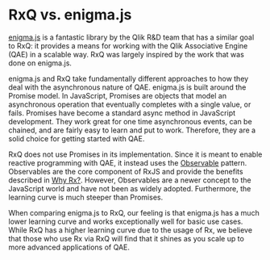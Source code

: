 # RxQ vs. enigma.js

[enigma.js](https://github.com/qlik-oss/enigma.js) is a fantastic library by the Qlik R&D team that has a similar goal to RxQ: it provides a means for working with the Qlik Associative Engine (QAE) in a scalable way. RxQ was largely inspired by the work that was done on enigma.js.

enigma.js and RxQ take fundamentally different approaches to how they deal with the asynchronous nature of QAE. enigma.js is built around the Promise model. In JavaScript, Promises are objects that model an asynchronous operation that eventually completes with a single value, or fails. Promises have become a standard async method in JavaScript development. They work great for one time asynchronous events, can be chained, and are fairly easy to learn and put to work. Therefore, they are a solid choice for getting started with QAE.

RxQ does not use Promises in its implementation. Since it is meant to enable reactive programming with QAE, it instead uses the [Observable](https://egghead.io/lessons/javascript-introducing-the-observable) pattern. Observables are the core component of RxJS and provide the benefits described in [Why Rx?](why-rx.md). However, Observables are a newer concept to the JavaScript world and have not been as widely adopted. Furthermore, the learning curve is much steeper than Promises.

When comparing enigma.js to RxQ, our feeling is that enigma.js has a much lower learning curve and works exceptionally well for basic use cases. While RxQ has a higher learning curve due to the usage of Rx, we believe that those who use Rx via RxQ will find that it shines as you scale up to more advanced applications of QAE.
